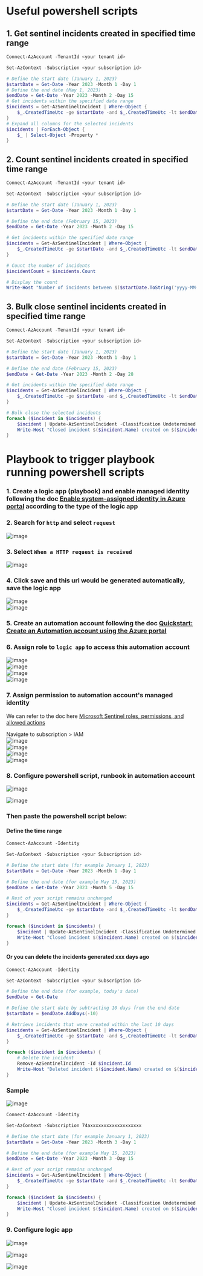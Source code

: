 # Useful powershell scripts

## 1. Get sentinel incidents created in specified time range
```powershell
Connect-AzAccount -TenantId <your tenant id>

Set-AzContext -Subscription <your subscription id>

# Define the start date (January 1, 2023)
$startDate = Get-Date -Year 2023 -Month 1 -Day 1
# Define the end date (May 1, 2023)
$endDate = Get-Date -Year 2023 -Month 2 -Day 15
# Get incidents within the specified date range
$incidents = Get-AzSentinelIncident | Where-Object {
    $_.CreatedTimeUtc -ge $startDate -and $_.CreatedTimeUtc -lt $endDate
}
# Expand all columns for the selected incidents
$incidents | ForEach-Object {
    $_ | Select-Object -Property *
}
```

## 2. Count sentinel incidents created in specified time range
```powershell
Connect-AzAccount -TenantId <your tenant id>

Set-AzContext -Subscription <your subscription id>

# Define the start date (January 1, 2023)
$startDate = Get-Date -Year 2023 -Month 1 -Day 1

# Define the end date (February 15, 2023)
$endDate = Get-Date -Year 2023 -Month 2 -Day 15

# Get incidents within the specified date range
$incidents = Get-AzSentinelIncident | Where-Object {
    $_.CreatedTimeUtc -ge $startDate -and $_.CreatedTimeUtc -lt $endDate
}

# Count the number of incidents
$incidentCount = $incidents.Count

# Display the count
Write-Host "Number of incidents between $($startDate.ToString('yyyy-MM-dd')) and $($endDate.ToString('yyyy-MM-dd')): $incidentCount"
```

## 3. Bulk close sentinel incidents created in specified time range
```powershell
Connect-AzAccount -TenantId <your tenant id>

Set-AzContext -Subscription <your subscription id>

# Define the start date (January 1, 2023)
$startDate = Get-Date -Year 2023 -Month 1 -Day 1

# Define the end date (February 15, 2023)
$endDate = Get-Date -Year 2023 -Month 2 -Day 28

# Get incidents within the specified date range
$incidents = Get-AzSentinelIncident | Where-Object {
    $_.CreatedTimeUtc -ge $startDate -and $_.CreatedTimeUtc -lt $endDate
}

# Bulk close the selected incidents
foreach ($incident in $incidents) {
    $incident | Update-AzSentinelIncident -Classification Undetermined -Status Closed -Severity 'Informational' -Title "Closed by Script"
    Write-Host "Closed incident $($incident.Name) created on $($incident.CreatedTimeUtc)"
}
```

# Playbook to trigger playbook running powershell scripts
### 1. Create a logic app (playbook) and enable managed identity following the doc [Enable system-assigned identity in Azure portal](https://learn.microsoft.com/en-us/azure/logic-apps/create-managed-service-identity?tabs=consumption#enable-system-assigned-identity-in-azure-portal) according to the type of the logic app

### 2. Search for `http` and select `request`
![image](https://github.com/guguji666666/GJS-Sentinel-Tips/assets/96930989/1d3e279c-793e-486d-a11b-6312ad44cf58) 

### 3. Select `When a HTTP request is received`
![image](https://github.com/guguji666666/GJS-Sentinel-Tips/assets/96930989/dac93013-67a8-4cbb-84b8-8538f96a12ea)

### 4. Click save and this url would be generated automatically, save the logic app
![image](https://github.com/guguji666666/GJS-Sentinel-Tips/assets/96930989/59d71480-0f7b-4eab-a025-a488b481c541) <br>
![image](https://github.com/guguji666666/GJS-Sentinel-Tips/assets/96930989/e095cbb0-ad1c-40f2-a87b-2e68c8f4fbeb) <br>

### 5. Create an automation account following the doc [Quickstart: Create an Automation account using the Azure portal](https://learn.microsoft.com/en-us/azure/automation/quickstarts/create-azure-automation-account-portal)

### 6. Assign role to `logic app` to access this automation account
![image](https://github.com/guguji666666/GJS-Sentinel-Tips/assets/96930989/5a926cff-0613-4fe8-86a3-755fb04c543b) <br>
![image](https://github.com/guguji666666/GJS-Sentinel-Tips/assets/96930989/4067c5e8-4b19-41e5-8354-5ef1c74c0437) <br>
![image](https://github.com/guguji666666/GJS-Sentinel-Tips/assets/96930989/c176caad-96fb-4ca1-b3e0-16cd0e07c858) <br>
![image](https://github.com/guguji666666/GJS-Sentinel-Tips/assets/96930989/bd34734c-c028-4b71-9825-96b143bd5bf7) <br>

### 7. Assign permission to automation account's managed identity
We can refer to the doc here [Microsoft Sentinel roles, permissions, and allowed actions](https://learn.microsoft.com/en-us/azure/sentinel/roles#microsoft-sentinel-roles-permissions-and-allowed-actions)

Navigate to subscription > IAM <br>
![image](https://github.com/guguji666666/GJS-Sentinel-Tips/assets/96930989/331b1746-4f01-464c-a0c1-bf287517f159) <br>
![image](https://github.com/guguji666666/GJS-Sentinel-Tips/assets/96930989/4c041545-9ddd-427b-9e39-f9b404261574) <br>
![image](https://github.com/guguji666666/GJS-Sentinel-Tips/assets/96930989/3039e92a-260e-4e5a-a90d-13294e779ffd) <br>
![image](https://github.com/guguji666666/GJS-Sentinel-Tips/assets/96930989/773c1b37-2eee-4884-af08-c700333141bf) <br>


### 8. Configure powershell script, runbook in automation account

![image](https://github.com/guguji666666/GJS-Sentinel-Tips/assets/96930989/261ee288-7c25-4811-af59-cfc4d2817f87)

![image](https://github.com/guguji666666/GJS-Sentinel-Tips/assets/96930989/4cd3097f-3638-4626-9b9e-1e8d19e7e634)

### Then paste the powershell script below:
#### Define the time range
```powershell
Connect-AzAccount -Identity 

Set-AzContext -Subscription <your Subscription id>

# Define the start date (for example January 1, 2023)
$startDate = Get-Date -Year 2023 -Month 1 -Day 1

# Define the end date (for example May 15, 2023)
$endDate = Get-Date -Year 2023 -Month 5 -Day 15

# Rest of your script remains unchanged
$incidents = Get-AzSentinelIncident | Where-Object {
    $_.CreatedTimeUtc -ge $startDate -and $_.CreatedTimeUtc -lt $endDate
}

foreach ($incident in $incidents) {
    $incident | Update-AzSentinelIncident -Classification Undetermined -Status Closed -Severity 'Informational' -Title "Closed by Script"
    Write-Host "Closed incident $($incident.Name) created on $($incident.CreatedTimeUtc)"
}
```

#### Or you can delete the incidents generated xxx days ago
```powershell
Connect-AzAccount -Identity 

Set-AzContext -Subscription <your Subscription id>

# Define the end date (for example, today's date)
$endDate = Get-Date

# Define the start date by subtracting 10 days from the end date
$startDate = $endDate.AddDays(-10)

# Retrieve incidents that were created within the last 10 days
$incidents = Get-AzSentinelIncident | Where-Object {
    $_.CreatedTimeUtc -ge $startDate -and $_.CreatedTimeUtc -lt $endDate
}

foreach ($incident in $incidents) {
    # Delete the incident
    Remove-AzSentinelIncident -Id $incident.Id
    Write-Host "Deleted incident $($incident.Name) created on $($incident.CreatedTimeUtc)"
}
```

### Sample 
![image](https://github.com/guguji666666/GJS-Sentinel-Tips/assets/96930989/1c906781-74ba-4485-9569-b1ce8843c5a9)

```powershell
Connect-AzAccount -Identity 

Set-AzContext -Subscription 74axxxxxxxxxxxxxxxxxxx

# Define the start date (for example January 1, 2023)
$startDate = Get-Date -Year 2023 -Month 3 -Day 1

# Define the end date (for example May 15, 2023)
$endDate = Get-Date -Year 2023 -Month 3 -Day 15

# Rest of your script remains unchanged
$incidents = Get-AzSentinelIncident | Where-Object {
    $_.CreatedTimeUtc -ge $startDate -and $_.CreatedTimeUtc -lt $endDate
}

foreach ($incident in $incidents) {
    $incident | Update-AzSentinelIncident -Classification Undetermined -Status Closed -Severity 'Informational' -Title "Closed by Script"
    Write-Host "Closed incident $($incident.Name) created on $($incident.CreatedTimeUtc)"
}
```

### 9. Configure logic app

![image](https://github.com/guguji666666/GJS-Sentinel-Tips/assets/96930989/12a9efeb-7d5a-41e9-9423-62c48e120611)

![image](https://github.com/guguji666666/GJS-Sentinel-Tips/assets/96930989/1531b4d0-2af1-4fac-a2a8-c5d271d9121f)

![image](https://github.com/guguji666666/GJS-Sentinel-Tips/assets/96930989/3ac174a4-bfda-4193-84cc-c5c4f27a3792)

